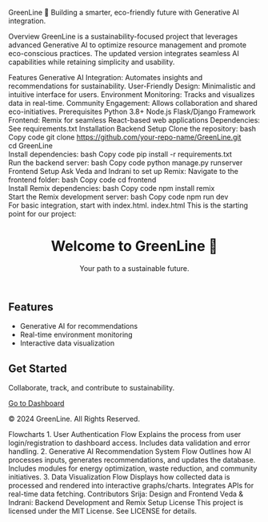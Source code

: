 GreenLine 🌿
Building a smarter, eco-friendly future with Generative AI integration.

Overview
GreenLine is a sustainability-focused project that leverages advanced Generative AI to optimize resource management and promote eco-conscious practices. The updated version integrates seamless AI capabilities while retaining simplicity and usability.

Features
Generative AI Integration: Automates insights and recommendations for sustainability.
User-Friendly Design: Minimalistic and intuitive interface for users.
Environment Monitoring: Tracks and visualizes data in real-time.
Community Engagement: Allows collaboration and shared eco-initiatives.
Prerequisites
Python 3.8+
Node.js
Flask/Django Framework
Frontend: Remix for seamless React-based web applications
Dependencies: See requirements.txt
Installation
Backend Setup
Clone the repository:
bash
Copy code
git clone https://github.com/your-repo-name/GreenLine.git  
cd GreenLine  
Install dependencies:
bash
Copy code
pip install -r requirements.txt  
Run the backend server:
bash
Copy code
python manage.py runserver  
Frontend Setup
Ask Veda and Indrani to set up Remix:
Navigate to the frontend folder:
bash
Copy code
cd frontend  
Install Remix dependencies:
bash
Copy code
npm install remix  
Start the Remix development server:
bash
Copy code
npm run dev  
For basic integration, start with index.html.
index.html
This is the starting point for our project:

<!DOCTYPE html>  
<html lang="en">  
<head>  
    <meta charset="UTF-8">  
    <meta name="viewport" content="width=device-width, initial-scale=1.0">  
    <title>GreenLine | Your Sustainable Companion</title>  
    <link rel="stylesheet" href="styles.css">  
</head>  
<body>  
    <header>  
        <h1>Welcome to GreenLine 🌿</h1>  
        <p>Your path to a sustainable future.</p>  
    </header>  
    <main>  
        <section id="features">  
            <h2>Features</h2>  
            <ul>  
                <li>Generative AI for recommendations</li>  
                <li>Real-time environment monitoring</li>  
                <li>Interactive data visualization</li>  
            </ul>  
        </section>  
        <section id="get-started">  
            <h2>Get Started</h2>  
            <p>Collaborate, track, and contribute to sustainability.</p>  
            <a href="dashboard.html" class="btn">Go to Dashboard</a>  
        </section>  
    </main>  
    <footer>  
        <p>©️ 2024 GreenLine. All Rights Reserved.</p>  
    </footer>  
</body>  
</html>  
Flowcharts
1. User Authentication Flow
Explains the process from user login/registration to dashboard access.
Includes data validation and error handling.
2. Generative AI Recommendation System Flow
Outlines how AI processes inputs, generates recommendations, and updates the database.
Includes modules for energy optimization, waste reduction, and community initiatives.
3. Data Visualization Flow
Displays how collected data is processed and rendered into interactive graphs/charts.
Integrates APIs for real-time data fetching.
Contributors
Srija: Design and Frontend
Veda & Indrani: Backend Development and Remix Setup
License
This project is licensed under the MIT License. See LICENSE for details.